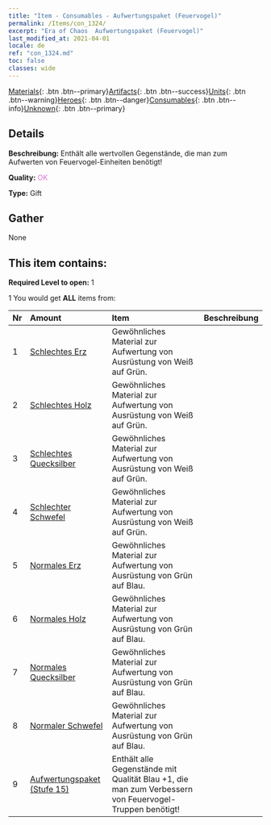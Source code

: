 ```yaml
---
title: "Item - Consumables - Aufwertungspaket (Feuervogel)"
permalink: /Items/con_1324/
excerpt: "Era of Chaos  Aufwertungspaket (Feuervogel)"
last_modified_at: 2021-04-01
locale: de
ref: "con_1324.md"
toc: false
classes: wide
---
```

 [Materials](/de/Items/){: .btn .btn--primary}[Artifacts](/de/Items/Artifacts/){: .btn .btn--success}[Units](/de/Items/Units/){: .btn .btn--warning}[Heroes](/de/Items/Heroes/){: .btn .btn--danger}[Consumables](/de/Items/Consumables/){: .btn .btn--info}[Unknown](/de/Items/Unknown/){: .btn .btn--primary}

## Details
 **Beschreibung:** Enthält alle wertvollen Gegenstände, die man zum Aufwerten von Feuervogel-Einheiten benötigt!

 **Quality:** <span style="color: #DA70D6">OK</span>

 **Type:** Gift

## Gather

  None

## This item contains:

 **Required Level to open:** 1

 1 You would get **ALL** items  from:

  | Nr | Amount |     Item    | Beschreibung |
  |:---|:-------|:------------|:-----------:|
  | 1 | [Schlechtes Erz](/de/Items/mat_1/) | Gewöhnliches Material zur Aufwertung von Ausrüstung von Weiß auf Grün. | 
  | 2 | [Schlechtes Holz](/de/Items/mat_1/) | Gewöhnliches Material zur Aufwertung von Ausrüstung von Weiß auf Grün. | 
  | 3 | [Schlechtes Quecksilber](/de/Items/mat_2/) | Gewöhnliches Material zur Aufwertung von Ausrüstung von Weiß auf Grün. | 
  | 4 | [Schlechter Schwefel](/de/Items/mat_3/) | Gewöhnliches Material zur Aufwertung von Ausrüstung von Weiß auf Grün. | 
  | 5 | [Normales Erz](/de/Items/mat_6/) | Gewöhnliches Material zur Aufwertung von Ausrüstung von Grün auf Blau. | 
  | 6 | [Normales Holz](/de/Items/mat_7/) | Gewöhnliches Material zur Aufwertung von Ausrüstung von Grün auf Blau. | 
  | 7 | [Normales Quecksilber](/de/Items/mat_8/) | Gewöhnliches Material zur Aufwertung von Ausrüstung von Grün auf Blau. | 
  | 8 | [Normaler Schwefel](/de/Items/mat_9/) | Gewöhnliches Material zur Aufwertung von Ausrüstung von Grün auf Blau. | 
  | 9 | [Aufwertungspaket (Stufe 15)](/de/Items/con_1325/) | Enthält alle Gegenstände mit Qualität Blau +1, die man zum Verbessern von Feuervogel-Truppen benötigt! | 
